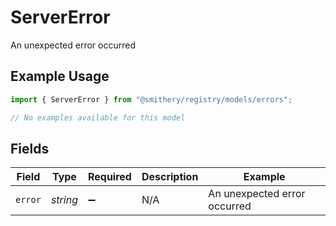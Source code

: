 # ServerError

An unexpected error occurred

## Example Usage

```typescript
import { ServerError } from "@smithery/registry/models/errors";

// No examples available for this model
```

## Fields

| Field                        | Type                         | Required                     | Description                  | Example                      |
| ---------------------------- | ---------------------------- | ---------------------------- | ---------------------------- | ---------------------------- |
| `error`                      | *string*                     | :heavy_minus_sign:           | N/A                          | An unexpected error occurred |